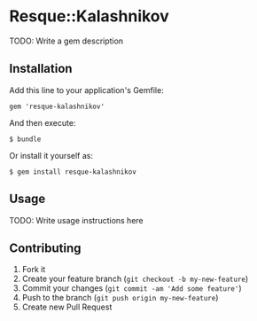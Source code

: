 # Resque::Kalashnikov

TODO: Write a gem description

## Installation

Add this line to your application's Gemfile:

    gem 'resque-kalashnikov'

And then execute:

    $ bundle

Or install it yourself as:

    $ gem install resque-kalashnikov

## Usage

TODO: Write usage instructions here

## Contributing

1. Fork it
2. Create your feature branch (`git checkout -b my-new-feature`)
3. Commit your changes (`git commit -am 'Add some feature'`)
4. Push to the branch (`git push origin my-new-feature`)
5. Create new Pull Request
